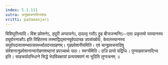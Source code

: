 ```yaml
---
index: 5.1.111
sutra: अनुप्रवचनादिभ्यश्छः
vritti: padamanjari
---
```


 विशिपूरीत्यादि। विश प्रवेशनेऽ, ठ्पूरी अप्यायनेऽ, ठ्पल्लृ गतौऽ ठ्रुह बीजजन्मनिऽ--एताः प्रकृतयो यस्यानस्य ठ्युवोरनाकौऽ इति विहितस्य तस्माद्विद्यमानपूर्वपदाच्छ उपसंख्येयः, केवलस्यानस्य सपूर्वपदत्वासम्भवत्सामर्थ्यातदन्तग्रहणम्। गृहप्रवेशनीयमिति। एवं चानुप्रवचनादिषु संवेशनानुप्रर्वशानान्वारोहणशब्दानां प्रपञ्चार्थः पाठः। स्वर्ग्यमिति। ठञि प्राप्ते यद्विधिः। पुण्याहवाचनादिभ्य इति। साहचर्यादभिधाने सिद्धे भेदविवक्षायां प्रत्ययश्रवणं मा भूदिति लुग्वचनम् ॥